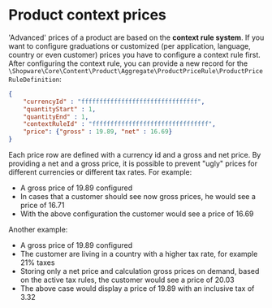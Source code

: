# Product context prices

'Advanced' prices of a product are based on the **context rule system**.
If you want to configure graduations or customized (per application, language, country or even customer) prices you have to configure a context rule first.
After configuring the context rule, you can provide a new record for the `\Shopware\Core\Content\Product\Aggregate\ProductPriceRule\ProductPriceRuleDefinition`:

```json
{
    "currencyId" : "ffffffffffffffffffffffffffffffff",
    "quantityStart" : 1,
    "quantityEnd" : 1,
    "contextRuleId" : "ffffffffffffffffffffffffffffffff",
    "price": {"gross" : 19.89, "net" : 16.69}
}
```

Each price row are defined with a currency id and a gross and net price. By providing a net and a gross price, it is possible to prevent "ugly" prices for different currencies or different tax rates.
For example:
- A gross price of 19.89 configured
- In cases that a customer should see now gross prices, he would see a price of 16.71
- With the above configuration the customer would see a price of 16.69

Another example:
- A gross price of 19.89 configured
- The customer are living in a country with a higher tax rate, for example 21% taxes
- Storing only a net price and calculation gross prices on demand, based on the active tax rules, the customer would see a price of 20.03 
- The above case would display a price of 19.89 with an inclusive tax of 3.32
 